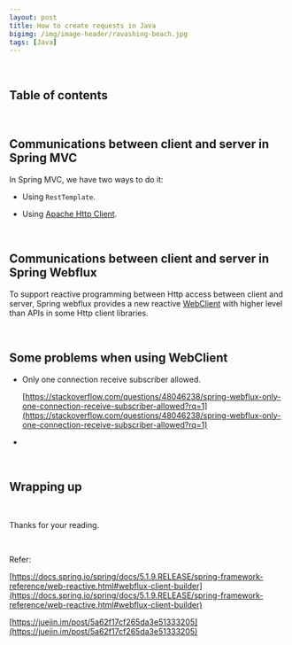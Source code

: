 ```yaml
---
layout: post
title: How to create requests in Java
bigimg: /img/image-header/ravashing-beach.jpg
tags: [Java]
---
```





<br>

## Table of contents



<br>

## Communications between client and server in Spring MVC
In Spring MVC, we have two ways to do it:
- Using ```RestTemplate```.

- Using [Apache Http Client](https://hc.apache.org/httpclient-3.x/).




<br>

## Communications between client and server in Spring Webflux
To support reactive programming between Http access between client and server, Spring webflux provides a new reactive [WebClient](https://docs.spring.io/spring/docs/current/javadoc-api/org/springframework/web/reactive/function/client/WebClient.html) with higher level than APIs in some Http client libraries.





<br>

## Some problems when using WebClient
- Only one connection receive subscriber allowed.

    [https://stackoverflow.com/questions/48046238/spring-webflux-only-one-connection-receive-subscriber-allowed?rq=1](https://stackoverflow.com/questions/48046238/spring-webflux-only-one-connection-receive-subscriber-allowed?rq=1)

- 


<br>

## Wrapping up




<br>

Thanks for your reading.

<br>

Refer:

[https://docs.spring.io/spring/docs/5.1.9.RELEASE/spring-framework-reference/web-reactive.html#webflux-client-builder](https://docs.spring.io/spring/docs/5.1.9.RELEASE/spring-framework-reference/web-reactive.html#webflux-client-builder)

[https://juejin.im/post/5a62f17cf265da3e51333205](https://juejin.im/post/5a62f17cf265da3e51333205)